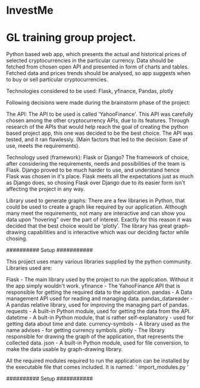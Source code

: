 # InvestMe
# GL training group project. 
Python based web app, which presents the actual and historical prices of selected cryptocurrencies in the particular currency. 
Data should be fetched from chosen open API and presented in form of charts and tables. 
Fetched data and prices trends should be analysed, so app suggests when to buy or sell particular cryptocurrencies. 

Technologies considered to be used: Flask, yfinance, Pandas, plotly

Following decisions were made during the brainstorm phase of the project:

The API:
The API to be used is called 'YahooFinance'. This API was carefully chosen among the other cryptocurrency APIs, due to its features. Through research of the APIs that would help reach the goal of creating the python based project app, this one was decided to be the best choice. The API was tested, and it ran flawlessly. (Main factors that led to the decision: Ease of use, meets the requirements).

Technology used (framework):
Flask or Django? The framework of choice, after considering the requirements, needs and possibilities of the team is Flask. Django proved to be much harder to use, and understand hence Flask was chosen in it's place. Flask meets all the expectations just as much as Django does, so chosing Flask over Django due to its easier form isn't affecting the project in any way.

Library used to generate graphs:
There are a few libraries in Python, that could be used to create a graph like required by our application. Although many meet the requirements, not many are interactive and can show you data upon "hovering" over the part of interest. Exactly for this reason it was decided that the best choice would be 'plotly'. The library has great graph-drawing capabilities and is interactive which was our deciding factor while chosing.

########## Setup ###########

This project uses many various libraries supplied by the python community. Libraries used are:

Flask - The main library used by the project to run the application. Without it the app simply wouldn't work.
yfinance - The YahooFinance API that is responsible for getting the required data to the application.
pandas - A Data management API used for reading and managing data.
pandas_datareader - A pandas relative library, used for improving the managing part of pandas.
requests - A built-in Python module, used for getting the data from the API.
datetime - A bult-in Python module, that is rather self-explanatory - used for getting data about time and date.
currency-symbols - A library used as the name advises - for getting currency symbols.
plotly - The library responsible for drawing the graph of the application, that represents the collected data.
json - A built-in Python module, used for file conversion, to make the data usable by graph-drawing library.

All the required modules required to run the application can be installed by the executable file that comes included. 
It is named: ' import_modules.py '

########## Setup ###########
